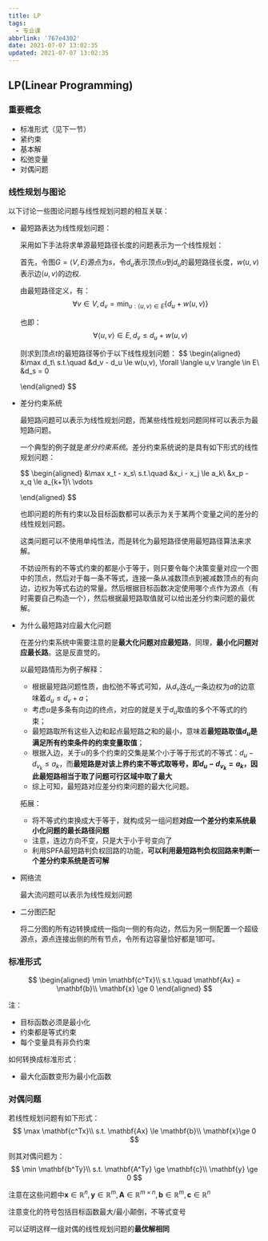 ```yaml
---
title: LP
tags:
  - 专业课
abbrlink: '767e4302'
date: 2021-07-07 13:02:35
updated: 2021-07-07 13:02:35
---
```


## LP(Linear Programming)

### 重要概念
- 标准形式（见下一节）
- 紧约束
- 基本解
- 松弛变量
- 对偶问题

### 线性规划与图论

以下讨论一些图论问题与线性规划问题的相互关联：

- 最短路表达为线性规划问题：

  采用如下手法将求单源最短路径长度的问题表示为一个线性规划：

  首先，令图$G=\langle V, E \rangle$源点为$s$，令$d_{u}$表示顶点$u$到$d_{u}$的最短路径长度，$w(u,v)$表示边$\langle u,v\rangle$的边权.

  由最短路径定义，有：
  $$
    \forall v \in V, d_{v} = \min_{u:\langle u,v \rangle \in E}\{d_u + w(u,v)\}
  $$

  也即：
  $$
    \forall \langle u,v \rangle \in E, d_v \le d_u + w(u,v) 
  $$

  则求到顶点$t$的最短路径等价于以下线性规划问题：
  $$
    \begin{aligned}
      &\max d_t\\
      s.t.\quad &d_v - d_u \le w(u,v), \forall \langle u,v \rangle \in E\\
      &d_s = 0

    \end{aligned}
  $$

- 差分约束系统
  
  最短路问题可以表示为线性规划问题，而某些线性规划问题同样可以表示为最短路问题。

  一个典型的例子就是*差分约束系统*。差分约束系统说的是具有如下形式的线性规划问题：

  $$
    \begin{aligned}
      &\max x_t - x_s\\
      s.t.\quad &x_i - x_j \le a_k\\
      &x_p - x_q \le a_{k+1}\\
      \vdots

    \end{aligned}
  $$

  也即问题的所有约束以及目标函数都可以表示为关于某两个变量之间的差分的线性规划问题。

  这类问题可以不使用单纯性法，而是转化为最短路径使用最短路径算法来求解。

  不妨设所有的不等式约束的都是小于等于，则只要令每个决策变量对应一个图中的顶点，然后对于每一条不等式，连接一条从减数顶点到被减数顶点的有向边，边权为等式右边的常量。然后根据目标函数决定使用哪个点作为源点（有时需要自己构造一个），然后根据最短路取值就可以给出差分约束问题的最优解。

- 为什么最短路对应最大化问题
  
  在差分约束系统中需要注意的是**最大化问题对应最短路**，同理，**最小化问题对应最长路**。这是反直觉的。

  以最短路情形为例子解释：
  - 根据最短路问题性质，由松弛不等式可知，从$d_v$连$d_u$一条边权为$a$的边意味着$d_u \le d_v + a$；
  - 考虑$u$是多条有向边的终点，对应的就是关于$d_u$取值的多个不等式的约束；
  - 最短路取所有这些入边和起点最短路之和的最小，意味着**最短路取值$d_u$是满足所有约束条件的约束变量取值**；
  - 根据入边，关于$u$的多个约束的交集是某个小于等于形式的不等式：$d_u - d_{v_k} \le a_k$，而**最短路是对该上界约束不等式取等号，即$d_u -d_{v_k} = a_k$，因此最短路相当于取了问题可行区域中取了最大**
  - 综上可知，最短路对应差分约束问题的最大化问题。
  
  拓展：
  - 将不等式约束换成大于等于，就构成另一组问题**对应一个差分约束系统最小化问题的最长路径问题**
  - 注意，连边方向不变，只是大于小于号变向了
  - 利用SPFA最短路判负权回路的功能，**可以利用最短路判负权回路来判断一个差分约束系统是否可解**

- 网络流
  
  最大流问题可以表示为线性规划问题

- 二分图匹配
  
  将二分图的所有边转换成统一指向一侧的有向边，然后为另一侧配置一个超级源点，源点连接出侧的所有节点，令所有边容量恰好都是1即可。
  

### 标准形式
$$
\begin{aligned}
  \min \mathbf{c^Tx}\\
  s.t.\quad \mathbf{Ax} = \mathbf{b}\\
  \mathbf{x} \ge 0
\end{aligned}
$$

注：
- 目标函数必须是最小化
- 约束都是等式约束
- 每个变量具有非负约束

如何转换成标准形式：
- 最大化函数变形为最小化函数

### 对偶问题
若线性规划问题有如下形式：
$$
  \max \mathbf{c^Tx}\\
  s.t. \mathbf{Ax} \le \mathbf{b}\\
  \mathbf{x}\ge 0
$$

则其对偶问题为：
$$
  \min \mathbf{b^Ty}\\
  s.t. \mathbf{A^Ty} \ge \mathbf{c}\\
  \mathbf{y} \ge 0
$$

注意在这些问题中$\mathbf{x} \in \mathbb{R}^n,\mathbf{y} \in \mathbb{R}^m,\mathbf{A} \in \mathbb{R}^{m\times n}, \mathbf{b} \in \mathbb{R}^m, \mathbf{c} \in \mathbb{R}^n$

注意变化的符号包括目标函数最大/最小颠倒，不等式变号

可以证明这样一组对偶的线性规划问题的**最优解相同**